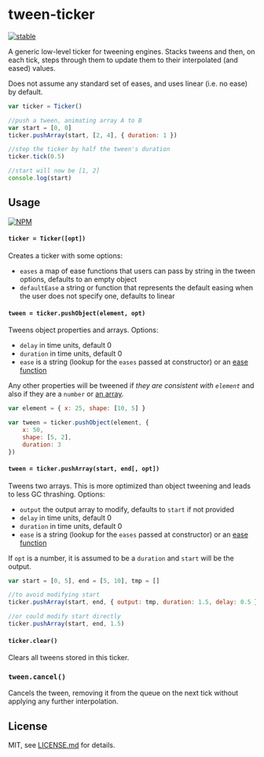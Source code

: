 # tween-ticker

[![stable](http://badges.github.io/stability-badges/dist/stable.svg)](http://github.com/badges/stability-badges)

A generic low-level ticker for tweening engines. Stacks tweens and then, on each tick, steps through them to update them to their interpolated (and eased) values. 

Does not assume any standard set of eases, and uses linear (i.e. no ease) by default.

```js
var ticker = Ticker()

//push a tween, animating array A to B
var start = [0, 0]
ticker.pushArray(start, [2, 4], { duration: 1 })

//step the ticker by half the tween's duration
ticker.tick(0.5)

//start will now be [1, 2]
console.log(start)
```

## Usage

[![NPM](https://nodei.co/npm/tween-ticker.png)](https://nodei.co/npm/tween-ticker/)

#### `ticker = Ticker([opt])`

Creates a ticker with some options:

- `eases` a map of ease functions that users can pass by string in the tween options, defaults to an empty object
- `defaultEase` a string or function that represents the default easing when the user does not specify one, defaults to linear

#### `tween = ticker.pushObject(element, opt)`

Tweens object properties and arrays. Options:

- `delay` in time units, default 0
- `duration` in time units, default 0
- `ease` is a string (lookup for the `eases` passed at constructor) or an [ease function](https://www.npmjs.org/package/eases)

Any other properties will be tweened if *they are consistent with `element`* and also if they are a `number` or [an array](https://www.npmjs.org/package/an-array).

```js
var element = { x: 25, shape: [10, 5] }

var tween = ticker.pushObject(element, { 
    x: 50,
    shape: [5, 2],
    duration: 3
})
```

#### `tween = ticker.pushArray(start, end[, opt])`

Tweens two arrays. This is more optimized than object tweening and leads to less GC thrashing. Options:

- `output` the output array to modify, defaults to `start` if not provided
- `delay` in time units, default 0
- `duration` in time units, default 0
- `ease` is a string (lookup for the `eases` passed at constructor) or an [ease function](https://www.npmjs.org/package/eases)

If `opt` is a number, it is assumed to be a `duration` and `start` will be the output.

```js
var start = [0, 5], end = [5, 10], tmp = []

//to avoid modifying start
ticker.pushArray(start, end, { output: tmp, duration: 1.5, delay: 0.5 })

//or could modify start directly
ticker.pushArray(start, end, 1.5)
```

#### `ticker.clear()`

Clears all tweens stored in this ticker.

### `tween.cancel()`

Cancels the tween, removing it from the queue on the next tick without applying any further interpolation.

## License

MIT, see [LICENSE.md](http://github.com/mattdesl/tween-ticker/blob/master/LICENSE.md) for details.
